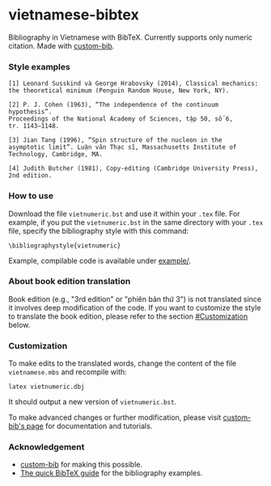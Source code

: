 # vietnamese-bibtex
Bibliography in Vietnamese with BibTeX. Currently supports only numeric citation. Made with [custom-bib](https://www.ctan.org/pkg/custom-bib).

### Style examples
```
[1] Leonard Susskind và George Hrabovsky (2014), Classical mechanics:
the theoretical minimum (Penguin Random House, New York, NY).

[2] P. J. Cohen (1963), “The independence of the continuum hypothesis”.
Proceedings of the National Academy of Sciences, tập 50, số 6,
tr. 1143–1148.

[3] Jian Tang (1996), “Spin structure of the nucleon in the
asymptotic limit”. Luận văn Thạc sĩ, Massachusetts Institute of
Technology, Cambridge, MA.

[4] Judith Butcher (1981), Copy-editing (Cambridge University Press),
2nd edition.
```
### How to use
Download the file `vietnumeric.bst` and use it within your `.tex` file.
For example, if you put the `vietnumeric.bst` in the same directory with your `.tex` file, specify the bibliography style with this command:
```
\bibliographystyle{vietnumeric}
```
Example, compilable code is available under [example/](https://github.com/wonrax/vietnamese-bibtex/tree/main/example).
### About book edition translation
Book edition (e.g., "3rd edition" or "phiên bản thứ 3") is not translated since it involves deep modification of the code. If you want to customize the style to translate the book edition, please refer to the section [#Customization](#customization) below.
### Customization
To make edits to the translated words, change the content of the file `vietnamese.mbs` and recompile with:
```
latex vietnumeric.dbj
```
It should output a new version of `vietnumeric.bst`.

To make advanced changes or further modification, please visit [custom-bib's page](https://www.ctan.org/pkg/custom-bib) for documentation and tutorials.
### Acknowledgement
- [custom-bib](https://www.ctan.org/pkg/custom-bib) for making this possible.
- [The quick BibTeX guide](https://www.bibtex.com/e/entry-types/) for the bibliography examples.
